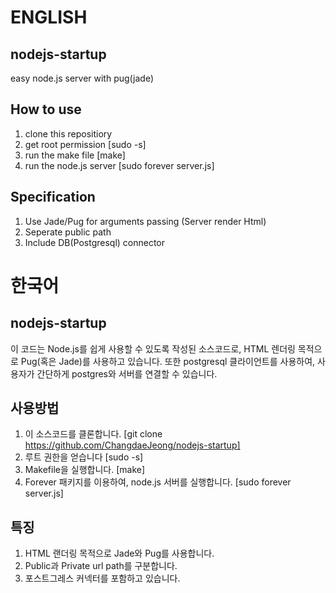 # ENGLISH
## nodejs-startup
easy node.js server with pug(jade)

## How to use
 1. clone this repositiory
 2. get root permission [sudo -s]
 3. run the make file [make]
 4. run the node.js server [sudo forever server.js]
 
## Specification
  1. Use Jade/Pug for arguments passing (Server render Html)
  2. Seperate public path
  3. Include DB(Postgresql) connector
  
  
  
# 한국어
## nodejs-startup
이 코드는 Node.js를 쉽게 사용할 수 있도록 작성된 소스코드로, HTML 렌더링 목적으로 Pug(혹은 Jade)를 사용하고 있습니다.
또한 postgresql 클라이언트를 사용하여, 사용자가 간단하게 postgres와 서버를 연결할 수 있습니다.

## 사용방법
 1. 이 소스코드를 클론합니다. [git clone https://github.com/ChangdaeJeong/nodejs-startup]
 2. 루트 권한을 얻습니다 [sudo -s]
 3. Makefile을 실행합니다. [make]
 4. Forever 패키지를 이용하여, node.js 서버를 실행합니다. [sudo forever server.js]
 
## 특징
  1. HTML 랜더링 목적으로 Jade와 Pug를 사용합니다.
  2. Public과 Private url path를 구분합니다.
  3. 포스트그레스 커넥터를 포함하고 있습니다.
  
